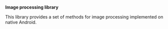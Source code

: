 **Image processing library**

This library provides a set of methods for image processing implemented on native Android.